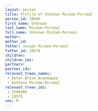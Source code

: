 ```yaml
---
layout: person
title: Profile of Unknown Mickem-Perumal
person_id: I0696
first_name: Unknown
last_name: Mickem-Perumal
full_name: Unknown Mickem-Perumal
mother: 
mother_id: 
father: Joseph Mickem-Perumal
father_id: I0678
children:
children_ids:
partners:
partner_ids:
relevant_trees_names:
 - Peter Braze Anandappa
 - Anthony Mickem-Perumal
relevant_trees_ids:
 - I500086
 - I0579
sex: M
---
```


